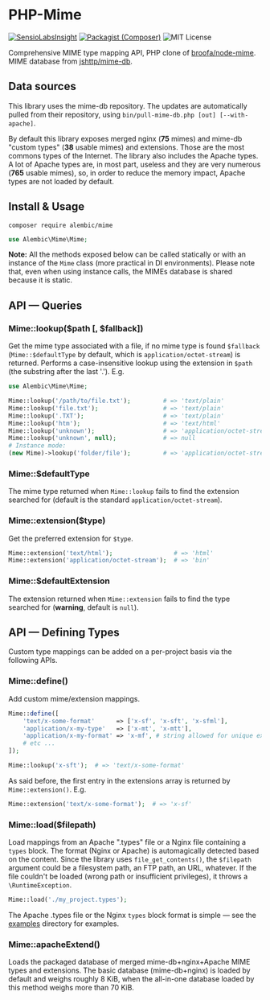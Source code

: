 # PHP-Mime

[![SensioLabsInsight](https://img.shields.io/sensiolabs/i/e9103654-845f-40b7-8eeb-009e49e09067.svg?style=flat-square&label=insight)](https://insight.sensiolabs.com/projects/e9103654-845f-40b7-8eeb-009e49e09067)
[![Packagist (Composer)](https://img.shields.io/packagist/v/alembic/mime.svg?style=flat-square)](https://packagist.org/packages/alembic/mime)
![MIT License](https://img.shields.io/packagist/l/alembic/mime.svg?style=flat-square)

Comprehensive MIME type mapping API, PHP clone of [broofa/node-mime](https://github.com/broofa/node-mime). MIME database from [jshttp/mime-db](https://github.com/jshttp/mime-db).

## Data sources
This library uses the mime-db repository. The updates are automatically pulled from their repository, using `bin/pull-mime-db.php [out] [--with-apache]`.

By default this library exposes merged nginx (**75** mimes) and mime-db "custom types" (**38** usable mimes) and extensions. Those are the most commons types of the Internet. The library also includes the Apache types. A lot of Apache types are, in most part, useless and they are very numerous (**765** usable mimes), so, in order to reduce the memory impact, Apache types are not loaded by default.

## Install & Usage

    composer require alembic/mime

```php
use Alembic\Mime\Mime;
```

**Note:** All the methods exposed below can be called statically or with an instance of the `Mime` class (more practical in DI environments). Please note that, even when using instance calls, the MIMEs database is shared because it is static.


## API — Queries

### Mime::lookup($path [, $fallback])
Get the mime type associated with a file, if no mime type is found `$fallback` (`Mime::$defaultType` by default, which is `application/octet-stream`) is returned. Performs a case-insensitive lookup using the extension in `$path` (the substring after the last '.').  E.g.

```php
use Alembic\Mime\Mime;

Mime::lookup('/path/to/file.txt');         # => 'text/plain'
Mime::lookup('file.txt');                  # => 'text/plain'
Mime::lookup('.TXT');                      # => 'text/plain'
Mime::lookup('htm');                       # => 'text/html'
Mime::lookup('unknown');                   # => 'application/octet-stream'
Mime::lookup('unknown', null);             # => null
# Instance mode:
(new Mime)->lookup('folder/file');         # => 'application/octet-stream'
```

### Mime::$defaultType
The mime type returned when `Mime::lookup` fails to find the extension searched for (default is the standard `application/octet-stream`).

### Mime::extension($type)
Get the preferred extension for `$type`.

```php
Mime::extension('text/html');                 # => 'html'
Mime::extension('application/octet-stream');  # => 'bin'
```

### Mime::$defaultExtension
The extension returned when `Mime::extension` fails to find the type searched for (**warning**, default is `null`).

## API — Defining Types

Custom type mappings can be added on a per-project basis via the following APIs.

### Mime::define()

Add custom mime/extension mappings.

```php
Mime::define([
    'text/x-some-format'      => ['x-sf', 'x-sft', 'x-sfml'],
    'application/x-my-type'   => ['x-mt', 'x-mtt'],
    'application/x-my-format' => 'x-mf', # string allowed for unique ext
    # etc ...
]);

Mime::lookup('x-sft');  # => 'text/x-some-format'
```

As said before, the first entry in the extensions array is returned by `Mime::extension()`. E.g.

```php
Mime::extension('text/x-some-format');  # => 'x-sf'
```

### Mime::load($filepath)

Load mappings from an Apache ".types" file or a Nginx file containing a `types` block. The format (Nginx or Apache) is automagically detected based on the content.
Since the library uses `file_get_contents()`, the `$filepath` argument could be a filesystem path, an FTP path, an URL, whatever.
If the file couldn't be loaded (wrong path or insufficient privileges), it throws a `\RuntimeException`.

```php
Mime::load('./my_project.types');
```
The Apache .types file or the Nginx `types` block format is simple — see the [examples](/examples) directory for examples.

### Mime::apacheExtend()

Loads the packaged database of merged mime-db+nginx+Apache MIME types and extensions. The basic database (mime-db+nginx) is loaded by default and weighs roughly 8 KiB, when the all-in-one database loaded by this method weighs more than 70 KiB.
